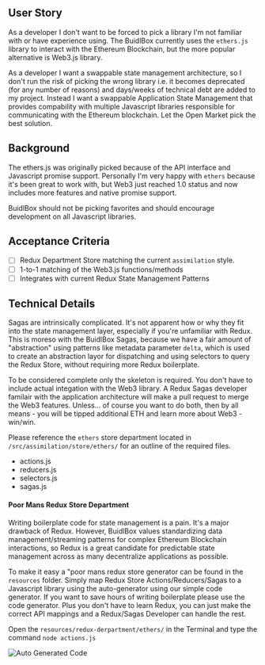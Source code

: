 ## User Story
As a developer I don't want to be forced to pick a library I'm not familiar with or have experience using. The BuidlBox currently uses the `ethers.js` library to interact with the Ethereum Blockchain, but the more popular alternative is Web3.js library.

As a developer I want a swappable state management architecture, so I don't run the risk of picking the wrong library i.e. it becomes deprecated (for any number of reasons) and days/weeks of technical debt are added to my project. Instead I want a swappable Application State Management that provides compability with multiple Javascript libraries responsible for communicating with the Ethereum blockchain. Let the Open Market pick the best solution.

## Background
The ethers.js was originally picked because of the API interface and Javascript promise support. Personally I'm very happy with `ethers` because it's been great to work with, but Web3 just reached 1.0 status and now includes more features and native promise support.

BuidlBox should not be picking favorites and should encourage development on all Javascript libraries.

## Acceptance Criteria
- [ ] Redux Department Store matching the current `assimilation` style. 
- [ ] 1-to-1 matching of the Web3.js functions/methods
- [ ] Integrates with current Redux State Management Patterns

## Technical Details
Sagas are intrinsically complicated. It's not apparent how or why they fit into the state management layer, especially if you're unfamiliar with Redux. This is moreso with the BuidlBox Sagas, because we have a fair amount of "abstraction" using patterns like metadata parameter `delta`, which is used to create an abstraction layor for dispatching and using selectors to query the Redux Store, without requiring more Redux boilerplate.

To be considered complete  only the skeleton is required. You don't have to include actual integation with the Web3 library. A Redux Sagas developer familair with the application architecture will make a pull request to merge the Web3 features. Unless... of course you want to do both, then by all means - you will be tipped additional ETH and learn more about Web3 - win/win.

Please reference the `ethers` store department located in `/src/assimilation/store/ethers/` for an outline of the required files.

- actions.js
- reducers.js
- selectors.js
- sagas.js

#### Poor Mans Redux Store Department
Writing boilerplate code for state management is a pain. It's a major drawback of Redux. However, BuidlBox values standardizing data management/streaming patterns for complex Ethereum Blockchain interactions, so Redux is a great candidate for predictable state management across as many decentralize applications as possible.

To make it easy a "poor mans redux store generator can be found in the `resources` folder. Simply map Redux Store Actions/Reducers/Sagas to a Javascript library using the auto-generator using our simple code generator. If you want to save hours of writing boilerplate please use the code generator. Plus you don't have to learn Redux, you can just make the correct API mappings and a Redux/Sagas Developer can handle the rest.

Open the `resources/redux-derpartment/ethers/` in the Terminal and type the command `node actions.js`

![Auto Generated Code](https://pbs.twimg.com/media/Da8BRHoWsAE6GgI.jpg)